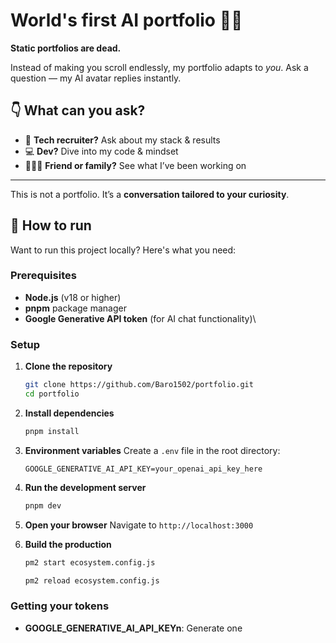 # World's first AI portfolio 🤖✨

**Static portfolios are dead.**

Instead of making you scroll endlessly, my portfolio adapts to *you*.
Ask a question — my AI avatar replies instantly.

## 👇 What can you ask?

- 🧠 **Tech recruiter?** Ask about my stack & results
- 💻 **Dev?** Dive into my code & mindset
- 🧑‍🤝‍🧑 **Friend or family?** See what I’ve been working on

---

This is not a portfolio.
It’s a **conversation tailored to your curiosity**.

## 🚀 How to run

Want to run this project locally? Here's what you need:

### Prerequisites

- **Node.js** (v18 or higher)
- **pnpm** package manager
- **Google Generative API token** (for AI chat functionality)\

### Setup

1. **Clone the repository**

   ```bash
   git clone https://github.com/Baro1502/portfolio.git
   cd portfolio
   ```
2. **Install dependencies**

   ```bash
   pnpm install
   ```
3. **Environment variables**
   Create a `.env` file in the root directory:

   ```env
   GOOGLE_GENERATIVE_AI_API_KEY=your_openai_api_key_here
   ```
4. **Run the development server**

   ```bash
   pnpm dev
   ```
5. **Open your browser**
   Navigate to `http://localhost:3000`
6. **Build the production**

   ```bash
   pm2 start ecosystem.config.js

   pm2 reload ecosystem.config.js
   ```

### Getting your **tokens**

- **GOOGLE_GENERATIVE_AI_API_KEYn**: Generate one
